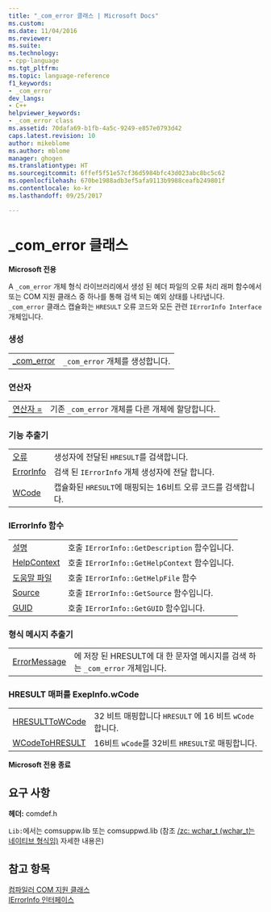 ```yaml
---
title: "_com_error 클래스 | Microsoft Docs"
ms.custom: 
ms.date: 11/04/2016
ms.reviewer: 
ms.suite: 
ms.technology:
- cpp-language
ms.tgt_pltfrm: 
ms.topic: language-reference
f1_keywords:
- _com_error
dev_langs:
- C++
helpviewer_keywords:
- _com_error class
ms.assetid: 70dafa69-b1fb-4a5c-9249-e857e0793d42
caps.latest.revision: 10
author: mikeblome
ms.author: mblome
manager: ghogen
ms.translationtype: HT
ms.sourcegitcommit: 6ffef5f51e57cf36d5984bfc43d023abc8bc5c62
ms.openlocfilehash: 670be1988adb3ef5afa9113b9988ceafb249801f
ms.contentlocale: ko-kr
ms.lasthandoff: 09/25/2017

---
```

# <a name="comerror-class"></a>_com_error 클래스
**Microsoft 전용**  
  
 A `_com_error` 개체 형식 라이브러리에서 생성 된 헤더 파일의 오류 처리 래퍼 함수에서 또는 COM 지원 클래스 중 하나를 통해 검색 되는 예외 상태를 나타냅니다. `_com_error` 클래스 캡슐화는 `HRESULT` 오류 코드와 모든 관련 `IErrorInfo Interface` 개체입니다.  
  
### <a name="construction"></a>생성  
  
|||  
|-|-|  
|[_com_error](../cpp/com-error-com-error.md)|`_com_error` 개체를 생성합니다.|  
  
### <a name="operators"></a>연산자  
  
|||  
|-|-|  
|[연산자 =](../cpp/com-error-operator-equal.md)|기존 `_com_error` 개체를 다른 개체에 할당합니다.|  
  
### <a name="extractor-functions"></a>기능 추출기  
  
|||  
|-|-|  
|[오류](../cpp/com-error-error.md)|생성자에 전달된 `HRESULT`를 검색합니다.|  
|[ErrorInfo](../cpp/com-error-errorinfo.md)|검색 된 `IErrorInfo` 개체 생성자에 전달 합니다.|  
|[WCode](../cpp/com-error-wcode.md)|캡슐화된 `HRESULT`에 매핑되는 16비트 오류 코드를 검색합니다.|  
  
### <a name="ierrorinfo-functions"></a>IErrorInfo 함수  
  
|||  
|-|-|  
|[설명](../cpp/com-error-description.md)|호출 `IErrorInfo::GetDescription` 함수입니다.|  
|[HelpContext](../cpp/com-error-helpcontext.md)|호출 `IErrorInfo::GetHelpContext` 함수입니다.|  
|[도움말 파일](../cpp/com-error-helpfile.md)|호출 `IErrorInfo::GetHelpFile` 함수|  
|[Source](../cpp/com-error-source.md)|호출 `IErrorInfo::GetSource` 함수입니다.|  
|[GUID](../cpp/com-error-guid.md)|호출 `IErrorInfo::GetGUID` 함수입니다.|  
  
### <a name="format-message-extractor"></a>형식 메시지 추출기  
  
|||  
|-|-|  
|[ErrorMessage](../cpp/com-error-errormessage.md)|에 저장 된 HRESULT에 대 한 문자열 메시지를 검색 하는 `_com_error` 개체입니다.|  
  
### <a name="exepinfowcode-to-hresult-mappers"></a>HRESULT 매퍼를 ExepInfo.wCode  
  
|||  
|-|-|  
|[HRESULTToWCode](../cpp/com-error-hresulttowcode.md)|32 비트 매핑합니다 `HRESULT` 에 16 비트 `wCode`합니다.|  
|[WCodeToHRESULT](../cpp/com-error-wcodetohresult.md)|16비트 `wCode`를 32비트 `HRESULT`로 매핑합니다.|  
  
**Microsoft 전용 종료**  
  
## <a name="requirements"></a>요구 사항  
 **헤더:** comdef.h  
  
 `Lib:`에서는 comsuppw.lib 또는 comsuppwd.lib (참조 [/zc: wchar_t (wchar_t는 네이티브 형식임)](../build/reference/zc-wchar-t-wchar-t-is-native-type.md) 자세한 내용은)  
  
## <a name="see-also"></a>참고 항목  
 [컴파일러 COM 지원 클래스](../cpp/compiler-com-support-classes.md)   
 [IErrorInfo 인터페이스](http://msdn.microsoft.com/en-us/4dda6909-2d9a-4727-ae0c-b5f90dcfa447)
